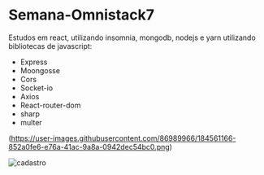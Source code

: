 # Semana-Omnistack7

Estudos em react, utilizando insomnia, mongodb, nodejs e yarn utilizando bibliotecas de javascript:
- Express
- Moongosse
- Cors
- Socket-io
- Axios
- React-router-dom
- sharp
- multer


(https://user-images.githubusercontent.com/86989966/184561166-852a0fe6-e76a-41ac-9a8a-0942dec54bc0.png)


![cadastro](https://user-images.githubusercontent.com/86989966/184561082-df279005-5cba-46e8-bb8b-f73e8318b3a0.png)


 
